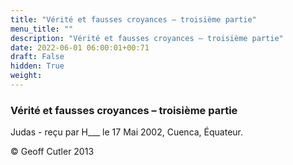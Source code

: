 ```yaml
---
title: "Vérité et fausses croyances – troisième partie"
menu_title: ""
description: "Vérité et fausses croyances – troisième partie"
date: 2022-06-01 06:00:01+00:71
draft: False
hidden: True
weight:
---
```

### Vérité et fausses croyances – troisième partie

Judas - reçu par H___  le 17 Mai 2002, Cuenca, Équateur.



© Geoff Cutler 2013